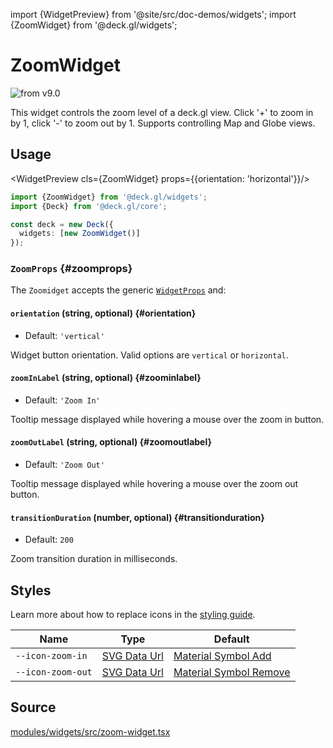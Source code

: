 import {WidgetPreview} from '@site/src/doc-demos/widgets';
import {ZoomWidget} from '@deck.gl/widgets';

# ZoomWidget

<img src="https://img.shields.io/badge/from-v9.0-green.svg?style=flat-square" alt="from v9.0" />

This widget controls the zoom level of a deck.gl view. Click '+' to zoom in by 1, click '-' to zoom out by 1. Supports controlling Map and Globe views.

## Usage

<WidgetPreview cls={ZoomWidget} props={{orientation: 'horizontal'}}/>

```ts
import {ZoomWidget} from '@deck.gl/widgets';
import {Deck} from '@deck.gl/core';

const deck = new Deck({
  widgets: [new ZoomWidget()]
});
```

### `ZoomProps` {#zoomprops}

The `Zoomidget` accepts the generic [`WidgetProps`](../core/widget.md#widgetprops) and:

#### `orientation` (string, optional) {#orientation}

* Default: `'vertical'`

Widget button orientation. Valid options are `vertical` or `horizontal`.

#### `zoomInLabel` (string, optional) {#zoominlabel}

* Default: `'Zoom In'`

Tooltip message displayed while hovering a mouse over the zoom in button.

#### `zoomOutLabel` (string, optional) {#zoomoutlabel}

* Default: `'Zoom Out'`

Tooltip message displayed while hovering a mouse over the zoom out button.

#### `transitionDuration` (number, optional) {#transitionduration}

* Default: `200`

Zoom transition duration in milliseconds.

## Styles

Learn more about how to replace icons in the [styling guide](/docs/api-reference/widgets/styling#replacing-icons).

| Name              | Type                     | Default                                     |
| ----------------- | ------------------------ | ------------------------------------------- |
| `--icon-zoom-in`  | [SVG Data Url][data_url] | [Material Symbol Add][icon_zoom_in_url]     |
| `--icon-zoom-out` | [SVG Data Url][data_url] | [Material Symbol Remove][icon_zoom_out_url] |

[data_url]: https://developer.mozilla.org/en-US/docs/Web/CSS/url#using_a_data_url
[icon_zoom_in_url]: https://fonts.google.com/icons?selected=Material+Symbols+Rounded:add:FILL@0;wght@600;GRAD@0;opsz@40
[icon_zoom_out_url]: https://fonts.google.com/icons?selected=Material+Symbols+Rounded:remove:FILL@0;wght@600;GRAD@0;opsz@40

## Source

[modules/widgets/src/zoom-widget.tsx](https://github.com/visgl/deck.gl/tree/9.2-release/modules/widgets/src/zoom-widget.tsx)